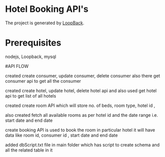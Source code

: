 # Hotel Booking API's

The project is generated by [LoopBack](http://loopback.io).

# Prerequisites
nodejs, Loopback, mysql

#API FLOW

created create consumer, update consumer, delete consumer also there get consumer api to get all the consumer

created create hotel, update hotel, delete hotel api and also used get hotel api to get list of all hotels

created create room API which will store no. of beds, room type, hotel id ,

also created fetch all available rooms as per hotel id and the date range i.e. start date and end date

create booking API is used to book the room in particular hotel it will have data like room id, consumer id ,
start date and end date


added dbScript.txt file in main folder which has script to create schema and all the related table in it
